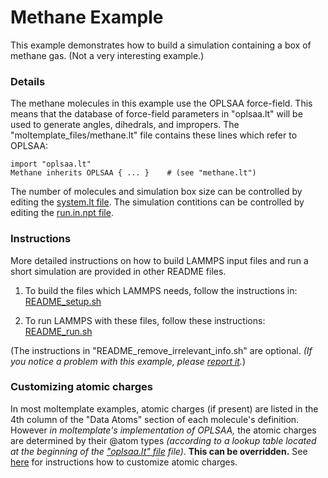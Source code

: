 Methane Example
===================
This example demonstrates how to build a simulation containing a box of methane gas.  (Not a very interesting example.)


### Details 

The methane molecules in this example use the OPLSAA force-field.  This means that the database of force-field parameters in "oplsaa.lt" will be used to generate angles, dihedrals, and impropers.  The "moltemplate_files/methane.lt" file contains these lines which refer to OPLSAA:

```
import "oplsaa.lt"
Methane inherits OPLSAA { ... }    # (see "methane.lt")
```

The number of molecules and simulation box size can be controlled by editing the [system.lt file](moltemplate_files/system.lt).  The simulation contitions can be controlled by editing the [run.in.npt file](run.in.npt).


### Instructions

More detailed instructions on how to build LAMMPS input files and run a short simulation are provided in other README files.

1) To build the files which LAMMPS needs, follow the instructions in:
[README_setup.sh](README_setup.sh)

2) To run LAMMPS with these files, follow these instructions:
[README_run.sh](README_run.sh)

(The instructions in "README_remove_irrelevant_info.sh" are optional.  *(If you notice a problem with this example, please [report it](../README.md).*)


### Customizing atomic charges

In most moltemplate examples, atomic charges (if present) are listed in
the 4th column of the "Data Atoms" section of each molecule's definition.
However *in moltemplate's implementation of OPLSAA,*
the atomic charges are determined by their @atom types
*(according to a lookup table located at the beginning of the
["oplsaa.lt" file](../../../moltemplate/force_fields/oplsaa.lt) file)*.
**This can be overridden.**
See [here](../README.md#Customizing-atomic-charges-for-OPLSAA-molecules)
for instructions how to customize atomic charges.
